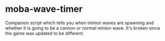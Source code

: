# moba-wave-timer
Companion script which tells you when minion waves are spawning and whether it is going to be a cannon or normal minion wave. It's broken since the game was updated to be different. 
